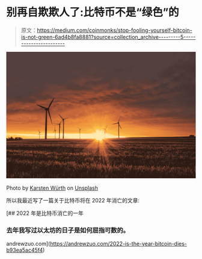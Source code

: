# 别再自欺欺人了:比特币不是“绿色”的

> 原文：<https://medium.com/coinmonks/stop-fooling-yourself-bitcoin-is-not-green-6ad4b8fa8881?source=collection_archive---------5----------------------->

![](img/292008609a8119897732ea4b3150635b.png)

Photo by [Karsten Würth](https://unsplash.com/@karsten_wuerth?utm_source=medium&utm_medium=referral) on [Unsplash](https://unsplash.com?utm_source=medium&utm_medium=referral)

所以我最近写了一篇关于比特币将在 2022 年消亡的文章:

[](https://andrewzuo.com/2022-is-the-year-bitcoin-dies-b93ea5ac45f4) [## 2022 年是比特币消亡的一年

### 去年我写过以太坊的日子是如何屈指可数的。

andrewzuo.com](https://andrewzuo.com/2022-is-the-year-bitcoin-dies-b93ea5ac45f4)